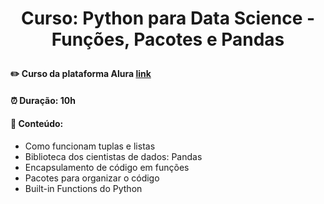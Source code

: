 # <p align="center"> <b> Curso: Python para Data Science - Funções, Pacotes e Pandas </b> 

####  ✏️ Curso da plataforma Alura <a href="https://cursos.alura.com.br/course/python-funcoes-pacotes-pandas">link</a> 
####  ⏰ Duração: 10h 
####  📜 Conteúdo:
- Como funcionam tuplas e listas
- Biblioteca dos cientistas de dados: Pandas
- Encapsulamento de código em funções
- Pacotes para organizar o código
- Built-in Functions do Python  
